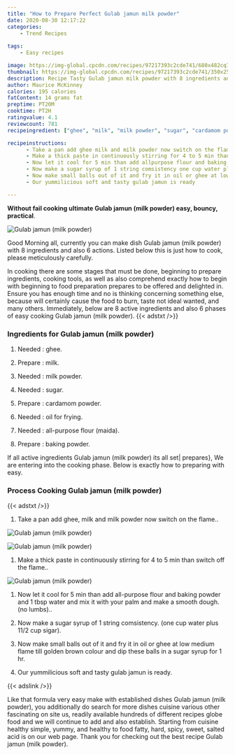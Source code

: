 ```yaml
---
title: "How to Prepare Perfect Gulab jamun milk powder"
date: 2020-08-30 12:17:22
categories:
    - Trend Recipes
    
tags:
    - Easy recipes

image: https://img-global.cpcdn.com/recipes/97217393c2cde741/680x482cq70/gulab-jamun-milk-powder-recipe-main-photo.jpg
thumbnail: https://img-global.cpcdn.com/recipes/97217393c2cde741/350x250cq70/gulab-jamun-milk-powder-recipe-main-photo.jpg
description: Recipe Tasty Gulab jamun milk powder with 8 ingredients and 6 stages of easy cooking.
author: Maurice McKinney
calories: 195 calories
fatContent: 14 grams fat
preptime: PT20M
cooktime: PT2H
ratingvalue: 4.1
reviewcount: 781
recipeingredient: ["ghee", "milk", "milk powder", "sugar", "cardamom powder", "oil for frying", "allpurpose flour maida", "baking powder"]

recipeinstructions: 
      - Take a pan add ghee milk and milk powder now switch on the flame 
      - Make a thick paste in continuously stirring for 4 to 5 min than switch off the flame 
      - Now let it cool for 5 min than add allpurpose flour and baking powder and 1 tbsp water and mix it with your palm and make a smooth doughno lumbs 
      - Now make a sugar syrup of 1 string comsistency one cup water plus 112 cup sigar 
      - Now make small balls out of it and fry it in oil or ghee at low medium flame till golden brown colour and dip these balls in a sugar syrup for 1 hr 
      - Our yummilicious soft and tasty gulab jamun is ready

---
```




**Without fail cooking ultimate Gulab jamun (milk powder) easy, bouncy, practical**. 


![Gulab jamun (milk powder)](https://img-global.cpcdn.com/recipes/97217393c2cde741/680x482cq70/gulab-jamun-milk-powder-recipe-main-photo.jpg "Gulab jamun (milk powder)")




Good Morning all, currently you can make dish Gulab jamun (milk powder) with 8 ingredients and also 6 actions. Listed below this is just how to cook, please meticulously carefully.

In cooking there are some stages that must be done, beginning to prepare ingredients, cooking tools, as well as also comprehend exactly how to begin with beginning to food preparation prepares to be offered and delighted in. Ensure you has enough time and no is thinking concerning something else, because will certainly cause the food to burn, taste not ideal wanted, and many others. Immediately, below are 8 active ingredients and also 6 phases of easy cooking Gulab jamun (milk powder).
{{< adstxt />}}

### Ingredients for Gulab jamun (milk powder)


1. Needed  : ghee.

1. Prepare  : milk.

1. Needed  : milk powder.

1. Needed  : sugar.

1. Prepare  : cardamom powder.

1. Needed  : oil for frying.

1. Needed  : all-purpose flour (maida).

1. Prepare  : baking powder.



If all active ingredients Gulab jamun (milk powder) its all set| prepares}, We are entering into the cooking phase. Below is exactly how to preparing with easy.

### Process Cooking Gulab jamun (milk powder)

{{< adstxt />}}


1. Take a pan add ghee, milk and milk powder now switch on the flame..



![Gulab jamun (milk powder)](https://img-global.cpcdn.com/steps/466848f04c78d6b6/160x128cq70/gulab-jamun-milk-powder-recipe-step-1-photo.jpg" "Gulab jamun (milk powder)")

![Gulab jamun (milk powder)](https://img-global.cpcdn.com/steps/950af0c0e1142461/160x128cq70/gulab-jamun-milk-powder-recipe-step-1-photo.jpg" "Gulab jamun (milk powder)")



1. Make a thick paste in continuously stirring for 4 to 5 min than switch off the flame..



![Gulab jamun (milk powder)](https://img-global.cpcdn.com/steps/c4d680c6f4ba2162/160x128cq70/gulab-jamun-milk-powder-recipe-step-2-photo.jpg" "Gulab jamun (milk powder)")



1. Now let it cool for 5 min than add all-purpose flour and baking powder and 1 tbsp water and mix it with your palm and make a smooth dough.(no lumbs)..



1. Now make a sugar syrup of 1 string comsistency. (one cup water plus 11/2 cup sigar).



1. Now make small balls out of it and fry it in oil or ghee at low medium flame till golden brown colour and dip these balls in a sugar syrup for 1 hr.



1. Our yummilicious soft and tasty gulab jamun is ready.





{{< adslink />}}

Like that formula very easy make with established dishes Gulab jamun (milk powder), you additionally do search for more dishes cuisine various other fascinating on site us, readily available hundreds of different recipes globe food and we will continue to add and also establish. Starting from cuisine healthy simple, yummy, and healthy to food fatty, hard, spicy, sweet, salted acid is on our web page. Thank you for checking out the best recipe Gulab jamun (milk powder).
